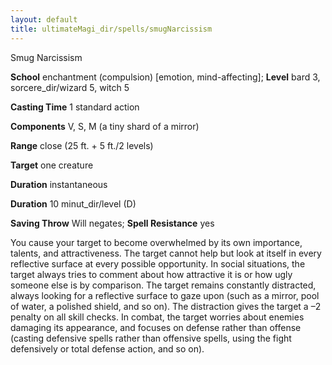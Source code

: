 ```yaml
---
layout: default
title: ultimateMagi_dir/spells/smugNarcissism
---
```

Smug Narcissism

**School** enchantment (compulsion) [emotion, mind-affecting]; **Level** bard 3, sorcere_dir/wizard 5, witch 5

**Casting Time** 1 standard action

**Components** V, S, M (a tiny shard of a mirror)

**Range** close (25 ft. + 5 ft./2 levels)

**Target** one creature

**Duration** instantaneous

**Duration** 10 minut_dir/level (D)

**Saving Throw** Will negates; **Spell Resistance** yes

You cause your target to become overwhelmed by its own importance, talents, and attractiveness. The target cannot help but look at itself in every reflective surface at every possible opportunity. In social situations, the target always tries to comment about how attractive it is or how ugly someone else is by comparison. The target remains constantly distracted, always looking for a reflective surface to gaze upon (such as a mirror, pool of water, a polished shield, and so on). The distraction gives the target a –2 penalty on all skill checks. In combat, the target worries about enemies damaging its appearance, and focuses on defense rather than offense (casting defensive spells rather than offensive spells, using the fight defensively or total defense action, and so on).


